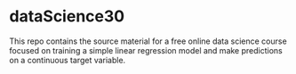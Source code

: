 # dataScience30
This repo contains the source material for a free online data science course focused on training a simple linear regression model and make predictions on a continuous target variable.
